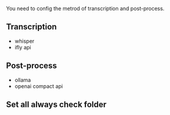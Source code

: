 You need to config the metrod of transcription and post-process.

## Transcription
- whisper
- ifly api

## Post-process
- ollama
- openai compact api

## Set all always check folder